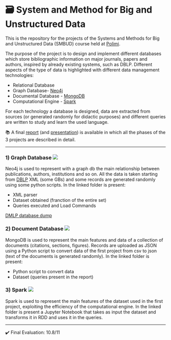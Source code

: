 # :card_file_box: System and Method for Big and Unstructured Data
This is the repository for the projects of the Systems and Methods for Big and Unstructured Data (SMBUD) course held at [Polimi](https://www.polimi.it/).

The purpose of the project is to design and implement different databases which store bibliographic information on major journals, papers and authors, inspired by already existing systems, such as DBLP. Different aspects of the type of data is highlighted with different data management technologies:
* Relational Database 
* Graph Database- [Neo4j](https://neo4j.com/)
* Documental Database - [MongoDB](https://www.mongodb.com/it-it)
* Computational Engine - [Spark](https://spark.apache.org/)

For each technology a database is designed, data are extracted from sources (or generated randomly for didactic purposes) and different queries are written to study and learn the used language.

📚 A final [report](https://github.com/GppCalcagno/SMBUD-Project/blob/main/final_report.pdf) (and [presentation](https://github.com/GppCalcagno/SMBUD-Project/blob/main/final_presentation.pdf)) is available in which all the phases of the 3 projects are described in detail.

---

### 1) Graph Database <img src="https://img.shields.io/badge/Neo4j-018bff?&logo=neo4j&logoColor=white">
Neo4j is used to represent with a graph db the main relationship between publications, authors, institutions and so on. All the data is taken starting from [DBLP](https://dblp.org/) XML (some GBs) and some records are generated randomly using some python scripts. In the linked folder is present:
 * XML parser 
 * Dataset obtained (franction of the entire set)
 * Queries executed and Load Commands 
 
 [DMLP database dump](https://dblp.org/xml/?C=S;O=A)
 ### 2) Document Database <img src="https://img.shields.io/badge/MongoDB-4EA94B?&logo=mongodb&logoColor=white">
MongoDB is used to represent the main features and data of a collection of documents (citations, sections, figures). Records are uploaded as JSON using a Python script to convert data of the first project from csv to json (text of the documents is generated randomly). In the linked folder is present:
 * Python script to convert data
 * Dataset (queries present in the report)

 
 ### 3) Spark <img src="https://img.shields.io/badge/Apache_Spark-FFFFFF?logo=apachespark&logoColor=#E35A16">
 Spark is used to represent the main features of the dataset used in the first project, exploiting the  efficiency of the computational engine. In the linked folder is present a Jupyter Notebook that takes as input the dataset and transforms it in RDD and uses it in the queries.
 
 ---
 ✔️ Final Evaluation: 10.8/11
 
 
  

